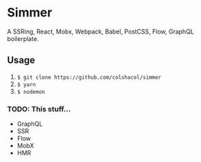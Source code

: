 # Simmer
A SSRing, React, Mobx, Webpack, Babel, PostCSS, Flow, GraphQL boilerplate.

## Usage
1. `$ git clone https://github.com/colshacol/simmer`
2. `$ yarn`
3. `$ nodemon`



### TODO: This stuff...
- GraphQL
- SSR
- Flow
- MobX
- HMR
